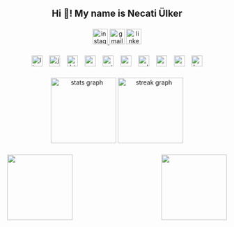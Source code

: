 <h2 align="center">Hi 👋! My name is Necati Ülker</h2>

###

<div align="center">
  <a href="https://www.instagram.com/necatiulkr/" target="_blank">
    <img src="https://img.shields.io/static/v1?message=Instagram&logo=instagram&label=&color=216e39&logoColor=white&labelColor=&style=for-the-badge" height="35" alt="instagram logo"  />
  </a>
  <img src="https://img.shields.io/static/v1?message=Gmail&logo=gmail&label=&color=216e39&logoColor=white&labelColor=&style=for-the-badge" height="35" alt="gmail logo"  />
  <a href="https://www.linkedin.com/in/necati%C3%BClker/" target="_blank">
    <img src="https://img.shields.io/static/v1?message=LinkedIn&logo=linkedin&label=&color=216e39&logoColor=white&labelColor=&style=for-the-badge" height="35" alt="linkedin logo"  />
  </a>
</div>

###

<div align="center">
  <img src="https://img.shields.io/badge/Linux-FCC624?logo=linux&logoColor=black&style=for-the-badge" height="25" alt="linux logo"  />
  <img width="8" />
  <img src="https://img.shields.io/badge/JavaScript-F7DF1E?logo=javascript&logoColor=black&style=for-the-badge" height="25" alt="javascript logo"  />
  <img width="8" />
  <img src="https://img.shields.io/badge/HTML5-E34F26?logo=html5&logoColor=white&style=for-the-badge" height="25" alt="html5 logo"  />
  <img width="8" />
  <img src="https://img.shields.io/badge/CSS3-1572B6?logo=css3&logoColor=white&style=for-the-badge" height="25" alt="css3 logo"  />
  <img width="8" />
  <img src="https://img.shields.io/badge/Python-3776AB?logo=python&logoColor=white&style=for-the-badge" height="25" alt="python logo"  />
  <img width="8" />
  <img src="https://img.shields.io/badge/C Sharp-239120?logo=csharp&logoColor=white&style=for-the-badge" height="25" alt="csharp logo"  />
  <img width="8" />
  <img src="https://img.shields.io/badge/C++-00599C?logo=cplusplus&logoColor=white&style=for-the-badge" height="25" alt="cplusplus logo"  />
  <img width="8" />
  <img src="https://img.shields.io/badge/Microsoft Azure-0078D4?logo=microsoftazure&logoColor=white&style=for-the-badge" height="25" alt="azure logo"  />
  <img width="8" />
  <img src="https://img.shields.io/badge/Next.js-000000?logo=nextdotjs&logoColor=white&style=for-the-badge" height="25" alt="nextjs logo"  />
  <img width="8" />
  <img src="https://img.shields.io/badge/Bootstrap-7952B3?logo=bootstrap&logoColor=white&style=for-the-badge" height="25" alt="bootstrap logo"  />
</div>

###

<div align="center">
  <img src="https://github-readme-stats.vercel.app/api?username=NecatiUlker&hide_title=true&hide_rank=false&show_icons=true&include_all_commits=true&count_private=true&disable_animations=false&theme=merko&locale=en&hide_border=false" height="150" alt="stats graph"  />
  <img src="https://streak-stats.demolab.com?user=NecatiUlker&locale=en&mode=weekly&theme=merko&hide_border=false&border_radius=5&date_format=n/j%5B/Y%5D" height="150" alt="streak graph"  />
</div>

###

<img align="left" height="150" src="https://media.tenor.com/S61VCO73mOAAAAAj/linux-tux.gif"  />

###

<img align="right" height="150" src="https://media.tenor.com/S61VCO73mOAAAAAj/linux-tux.gif"  />

###
